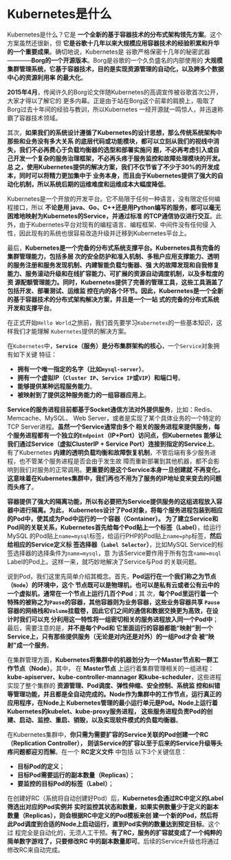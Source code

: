 Kubernetes是什么
================================================================================
Kubernetes是什么？它是 **一个全新的基于容器技术的分布式架构领先方案**。这个方案虽然还很新，但
**它是谷歌十几年以来大规模应用容器技术的经验积累和升华的一个重要成果**。确切地说，Kubernetes是
谷歌严格保密十几年的秘密武器————**Borg的一个开源版本**。Borg是谷歌的一个久负盛名的内部使用的
**大规模集群管理系统，它基于容器技术，目的是实现资源管理的自动化，以及跨多个数据中心的资源利用率
的最大化**。

**2015年4月**，传闻许久的Borg论文伴随Kubernetes的高调宣传被谷歌首次公开，大家才得以了解它的
更多内幕。正是由于站在Borg这个前辈的肩膀上，吸取了Borg过去十年间的经验与教训，所以Kubernetes
一经开源就一鸣惊人，并迅速称霸了容器技术领域。

其次，**如果我们的系统设计遵循了Kubernetes的设计思想，那么传统系统架构中那些和业务没有多大关系
的底层代码或功能模块，都可以立刻从我们的视线中消失，我们不必再费心于负载均衡器的选型和部署实施问
题，不必再考虑引入或自己开发一个复杂的服务治理框架，不必再头疼于服务监控和故障处理模块的开发。总
之，使用Kubernetes提供的解决方案，我们不仅节省了不少于30%的开发成本，同时可以将精力更加集中于
业务本身，而且由于Kubernetes提供了强大的自动化机制，所以系统后期的运维难度和运维成本大幅度降低**。

Kubernetes是一个开放的开发平台。它不局限于任何一种语言，没有限定任何编程接口，所以 **不论是用
java、Go、C++还是用Python编写的服务，都可以毫无困难地映射为Kubernetes的Service，并通过标准
的TCP通信协议进行交互**。此外，由于Kubernetes平台对现有的编程语言、编程框架、中间件没有任何侵
入性，因此现有的系统也很容易改造升级并迁移到Kubernetes平台上。

最后，**Kubernetes是一个完备的分布式系统支撑平台。Kubernetes具有完备的集群管理能力，包括多层
次的安全防护和准入机制、多租户应用支撑能力、透明的服务注册和服务发现机制、内建智能负载匀衡器、强
大的故障发现和自我修复能力、服务滚动升级和在线扩容能力、可扩展的资源自动调度机制，以及多粒度的资
源配额管理能力。同时，Kubernetes提供了完善的管理工具，这些工具涵盖了包括开发、部署测试、运维监
控在内的各个环节。因此，Kubernetes是一个全新的基于容器技术的分布式架构解决方案，并且是一个一站
式的完备的分布式系统开发和支撑平台**。

在正式开始`Hello World`之旅前，我们首先要学习`Kubernetes`的一些基本知识，这样我们才能理解
`Kubernetes`提供的解决方案。

在`Kubernetes`中，**`Service`（服务）是分布集群架构的核心**，一个`Service`对象拥有如下关键
特征：
+ **拥有一个唯一指定的名字（比如`mysql-server`）**。
+ **拥有一个虚拟IP（`Cluster IP`、`Service IP`或`VIP`）和端口号**。
+ **能够提供某种远程服务能力**。
+ **被映射到了提供这种服务能力的一组容器应用上**。

**Service的服务进程目前都基于Socket通信方法对外提供服务**，比如：Redis、Memcache、MySQL、
Web Server，或者是实现了某个具体业务的一个特定的TCP Server进程。**虽然一个Service通常由多个
相关的服务进程来提供服务，每个服务进程都有一个独立的`Endpoint`（IP+Port）访问点，但Kubernetes
能够让我们通过Service（虚拟ClusterIP + Service Port）连接到指定的Service上**。有了Kubernetes
**内建的透明负载均衡和故障恢复机制**，不管后端有多少服务进程，也不管某个服务进程是否会由于发生故
障而重新部署到其他机器，都不会影响到我们对服务的正常调用。**更重要的是这个Service本身一旦创建就
不再变化，这意味着在Kubernetes集群中，我们再也不用为了服务的IP地址变来变去的问题而头疼了**。

**容器提供了强大的隔离功能，所以有必要把为Service提供服务的这组进程放入容器中进行隔离。为此，
Kubernetes设计了Pod对象，将每个服务进程包装到相应的Pod中，使其成为Pod中运行的一个容器（Container）。
为了建立Service和Pod间的关联关系，Kubernetes首先给每个Pod贴上一个标签（Label）**，给运行MySQL
的Pod贴上`name=mysql`标签，给运行PHP的Pod贴上`name=php`标签，**然后给相应的Service定义标
签选择器（`Label Selector`）**，比如MySQL Service的标签选择器的选择条件为`name=mysql`，意
为该Service要作用于所有包含`name=msql` Label的Pod上。这样一来，就巧妙地解决了Service与Pod
的关联问题。

说到Pod，我们这里先简单介绍其概念。首先，**Pod运行在一个我们称之为节点（`Node`）的环境中，这个
节点既可以是物理机，也可以是私有云或者公有云中的一个虚拟机，通常在一个节点上运行几百个Pod**；其
次，**每个Pod里运行着一个特殊的被称之为`Pause`的容器，其他容器则为业务容器，这些业务容器共享
`Pause`容器的网络栈和`Volume`挂载卷，因此它们之间的通信和数据交换更为高效，在设计时我们可以充
分利用这一特性将一组密切相关的服务进程放入同一个Pod中**；最后，需要注意的是，**并不是每个Pod和
它里面运行的容器都能“映射”到一个Service上，只有那些提供服务（无论是对内还是对外）的一组Pod才会
被“映射”成一个服务**。

在集群管理方面，**Kubernetes将集群中的机器划分为一个Master节点和一群工作节点（Node）**。其中，
在 **Master节点** 上运行着集群管理相关的一组进程：**kube-apiserver、kube-controller-mannager
和kube-scheduler**，这些进程实现了整个集群的 **资源管理、Pod调度、弹性伸缩、安全控制、系统监
控和纠错等管理功能，并且都是全自动完成的。Node作为集群中的工作节点，运行真正的应用程序，在Node上
Kubernetes管理的最小运行单元是Pod。Node上运行着Kubernetes的kubelet、kube-proxy服务进程，
这些服务进程负责Pod的创建、启动、监控、重启、销毁，以及实现软件模式的负载均衡器**。

在Kubernetes集群中，**你只需为需要扩容的Service关联的Pod创建一个RC（Replication Controller），
则该Service的扩容以至于后来的Service升级等头疼问题都迎刃而解**。在一个 **RC定义文件** 中包括
以下3个关键信息：
+ **目标Pod的定义**；
+ **目标Pod需要运行的副本数量（Replicas）**；
+ **要监控的目标Pod的标签（Label）**；

在创建好RC（系统将自动创建好Pod）后，**Kubernetes会通过RC中定义的Label筛选出对应的Pod实例并
实时监控其状态和数量，如果实例数量少于定义的副本数量（Replicas），则会根据RC中定义的Pod模板来创
建一个新的Pod，然后将此Pod调度到合适的Node上启动运行，直到Pod实例的数量达到预定目标**。这个过
程完全是自动化的，无须人工干预。**有了RC，服务的扩容就变成了一个纯粹的简单数字游戏了，只要修改RC
中的副本数量即可**。后续的Service升级也将通过修改RC来自动完成。
